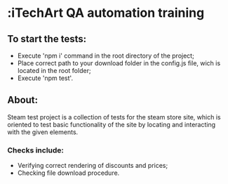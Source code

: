 # :iTechArt QA automation training

## To start the tests:
* Execute 'npm i' command in the root directory of the project;
* Place correct path to your download folder in the config.js file, wich is located in the root folder;
* Execute 'npm test'.

## About:
Steam test project is a collection of tests for the steam store site, which is oriented to test basic functionality of the site by locating and interacting with the given elements.
### Checks include:
* Verifying correct rendering of discounts and prices;
* Checking file download procedure.
